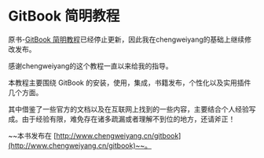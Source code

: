# GitBook 简明教程

原书-[GitBook 简明教程](http://www.chengweiyang.cn/gitbook)已经停止更新，因此我在chengweiyang的基础上继续修改发布。

感谢chengweiyang的这个教程一直以来给我的指导。

本教程主要围绕 GitBook 的安装，使用，集成，书籍发布，个性化以及实用插件几个方面。

其中借鉴了一些官方的文档以及在互联网上找到的一些内容，主要结合个人经验写成。由于经验有限，难免存在诸多疏漏或者理解不到位的地方，还请斧正！

~~本书发布在 [http://www.chengweiyang.cn/gitbook](http://www.chengweiyang.cn/gitbook)~~。

